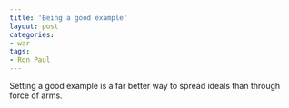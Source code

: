 ```yaml
---
title: 'Being a good example'
layout: post
categories:
- war
tags:
- Ron Paul
---
```


Setting a good example is a far better way to spread ideals than through force of arms.